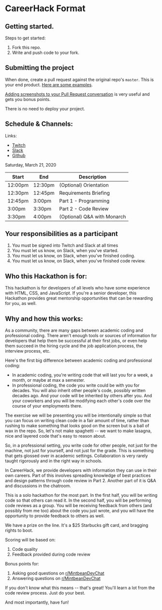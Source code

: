 # CareerHack Format

## Getting started.

Steps to get started:
1. Fork this repo.
2. Write and push code to your fork.

## Submitting the project

When done, create a pull request against the original repo's `master`. This is your end product. [Here are some examples](https://github.com/MintbeanHackathons/HackTheResume/pulls).

[Adding screenshots to your Pull Request conversation](https://github.com/MintbeanHackathons/HackTheResume/pull/4) is very useful and gets you bonus points.

There is no need to deploy your project.

## Schedule & Channels:

Links:

* [Twitch](https://www.twitch.tv/mintbeancareerhack)
* [Slack](https://join.slack.com/t/mintbeanhackathons/shared_invite/zt-cyxqi3jo-dXg1sw3RcZ07andai~Bhww)
* [Github](https://github.com/MintbeanHackathons)

Saturday, March 21, 2020

| Start | End  | Description |
|-------|------|-------------|
| 12:00pm  | 12:30pm | (Optional) Orientation |
| 12:30pm  | 12:45pm | Requirements Briefing |
| 12:45pm  | 3:00pm | Part 1 - Programming |
| 3:00pm  | 3:30pm | Part 2 - Code Review |
| 3:30pm  | 4:00pm | (Optional) Q&A with Monarch |

## Your responsibilities as a participant

1. You must be signed into Twitch and Slack at all times
1. You must let us know, on Slack, when you've started.
1. You must let us know, on Slack, when you've finished coding.
1. You must let us know, on Slack, when you've finished code review.


## Who this Hackathon is for:

This hackathon is for developers of all levels who have some experience with HTML, CSS, and JavaScript. If you're a senior developer, this Hackathon provides great mentorship opportunities that can be rewarding for you, as well.

## Why and how this works:

As a community, there are many gaps between academic coding and professional coding. There aren't enough tools or sources of information for developers that help them be successful at their first jobs, or even help them succeed in the hiring cycle and the job application process, the interview process, etc.

Here's the first big difference between academic coding and professional coding:
* In academic coding, you're writing code that will last you for a week, a month, or maybe at max a semester.
* In professional coding, the code you write could be with you for decades. You will also inherit other people's code, possibly written decades ago. And your code will be inherited by others after you. And your coworkers and you will be modifying each other's code over the course of your employments there.

The exercise we will be presenting you will be intentionally simple so that you can focus on writing clean code in a fair amount of time, rather than rushing to make something that looks good on the screen but is a ball of wax in the repo. So, let's not make spaghetti -- we want to make lasagna, nice and layered code that's easy to reason about.

So, in a professional setting, you write code for other people, not just for  the machine, not just for yourself, and not just for the grade. This is something that gets glossed over in academic settings. Collaboration is very rarely taught rigorously and in the right way in schools. 

In CareerHack, we provide developers with information they can use in their own careers. Part of this involves spreading knowledge of best practices and design patterns through code review in Part 2. Another part of it is Q&A and discussions in the chatroom.

This is a solo hackathon for the most part. In the first half, you will be writing code so that others can read it. In the second half, you will be performing code reviews as a group. You will be receiving feedback from others (and possibly from me too) about the code you just wrote, and you will have the opportunity to provide feedback to others as well.

We have a prize on the line. It's a $25 Starbucks gift card, and bragging rights to boot. 

Scoring will be based on:
1. Code quality
2. Feedback provided during code review

Bonus points for:
1. Asking good questions on [r/MintbeanDevChat](https://www.reddit.com/r/MintbeanDevChat)
1. Answering questions on [r/MintbeanDevChat](https://www.reddit.com/r/MintbeanDevChat)

If you don't know what this means -- that's great! You'll learn a lot from the code review process. Just do your best.

And most importantly, have fun!

